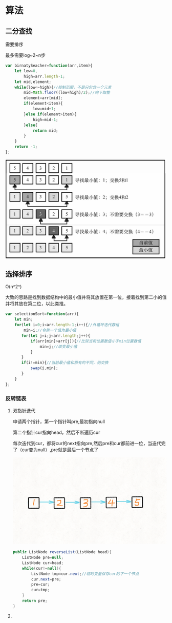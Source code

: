 # 算法

## 二分查找

需要排序

最多需要log~2~n步

```javascript
var birnatySeacher=function(arr,item){
    let low=0,
        high=arr.length-1;  
    let mid,element;
    while(low<=high){//控制范围，不是只包含一个元素
        mid=Math.floor((low+high)/2);//向下取整
        element=arr[mid];
        if(element<item){
            low=mid+1;
        }else if(element>item){
            high=mid-1;
        }else{
            return mid;
        }
    }
    return -1;
};
```

![image-20201201134738369](algorithm.assets/image-20201201134738369.png)

## 选择排序

O(n^2^)

大致的思路是找到数据结构中的最小值并将其放置在第一位，接着找到第二小的值并将其放在第二位，以此类推。

```javascript
var selectionSort=function(arr){
    let min;
    for(let i=0;i<arr.length-1;i++){//外循环迭代数组
        min=i;//令第一个值为最小值
       for(let j=i;j<arr.length;j++){
           if(arr[min]>arr[j]){//比较当前位置数值小于min位置数值
               min=j;//改变最小值
           }
       }
       if(i!=min){//当前最小值和原有的不同，则交换
           swap(i,min);
       }
    }
};
```

### 反转链表

1. 双指针迭代

   申请两个指针，第一个指针叫pre,最初指向null

   第二个指针cur指向head，然后不断遍历cur

   每次迭代到cur，都将cur的next指向pre,然后pre和cur都前进一位，当迭代完了（cur变为null）,pre就是最后一个节点了

   ![7d8712af4fbb870537607b1dd95d66c248eb178db4319919c32d9304ee85b602-迭代](algorithm.assets/7d8712af4fbb870537607b1dd95d66c248eb178db4319919c32d9304ee85b602-迭代.gif)

   ```java
   public ListNode reverseList(ListNode head){
       ListNode pre=null;
       ListNode cur=head;
       while(cur!=null){
           ListNode tmp=cur.next;//临时变量保存cur的下一个节点
           cur.next=pre;
           pre=cur;
           cur=tmp;
       }
       return pre;
   }
   ```

   

2. 